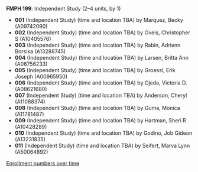 **FMPH 199**: Independent Study (2–4 units, by 1)

- **001** (Independent Study) (time and location TBA) by Marquez, Becky (A09742090)
- **002** (Independent Study) (time and location TBA) by Oveis, Christopher S (A10405576)
- **003** (Independent Study) (time and location TBA) by Rabin, Adrienn Borsika (A13288745)
- **004** (Independent Study) (time and location TBA) by Larsen, Britta Ann (A06756233)
- **005** (Independent Study) (time and location TBA) by Groessl, Erik Joseph (A00965950)
- **006** (Independent Study) (time and location TBA) by Ojeda, Victoria D. (A08621680)
- **007** (Independent Study) (time and location TBA) by Anderson, Cheryl (A11088374)
- **008** (Independent Study) (time and location TBA) by Guma, Monica (A11781487)
- **009** (Independent Study) (time and location TBA) by Hartman, Sheri R (A10428289)
- **010** (Independent Study) (time and location TBA) by Godino, Job Gideon (A13231835)
- **011** (Independent Study) (time and location TBA) by Seifert, Marva Lynn (A50064892)

[Enrollment numbers over time](./FMPH199.tsv)
